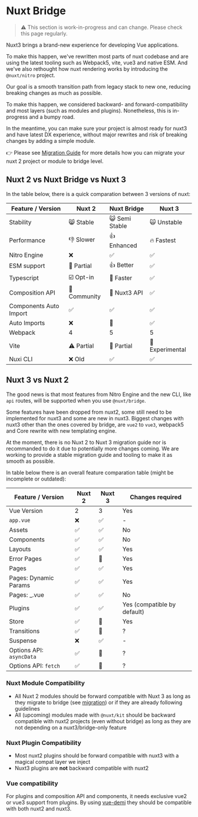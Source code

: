 # Nuxt Bridge

> ⚠️ This section is work-in-progress and can change. Please check this page regularly.

Nuxt3 brings a brand-new experience for developing Vue applications.

To make this happen, we've rewritten most parts of nuxt codebase and are using the latest tooling such as Webpack5, vite, vue3 and native ESM.
And we've also rethought how nuxt rendering works by introducing the `@nuxt/nitro` project.

Our goal is a smooth transition path from legacy stack to new one, reducing breaking changes as much as possible.

To make this happen, we considered backward- and forward-compatibility and most layers (such as modules and plugins). Nonetheless, this is in-progress and a bumpy road.

In the meantime, you can make sure your project is almost ready for nuxt3 and have latest DX experience, without major rewrites and risk of breaking changes by adding a simple module.

👉 Please see [Migration Guide](./migration) for more details how you can migrate your nuxt 2 project or module to bridge level.

## Nuxt 2 vs Nuxt Bridge vs Nuxt 3

In the table below, there is a quick comparation between 3 versions of nuxt:

Feature / Version      | Nuxt 2          | Nuxt Bridge      | Nuxt 3
-----------------------|-----------------|------------------|---------
Stability              | 😸 Stable      | 😺 Semi Stable   | 🙀 Unstable
Performance            | 👎 Slower      | 👍  Enhanced     | 🔥 Fastest
Nitro Engine           | ❌             | ✅               | ✅
ESM support            | 🌙 Partial     | 👍 Better        | ✅
Typescript             | ☑️ Opt-in      | 🚧 Faster        | ✅
Composition API        | 📖 Community   | 🚧 Nuxt3 API     | ✅
Components Auto Import | ✅             | ✅               | ✅
Auto Imports           | ❌             | 🚧               | ✅
Webpack                | 4              | 5                 | 5
Vite                   | ⚠️ Partial     | 🚧 Partial       | 🚧 Experimental
Nuxi CLI               | ❌ Old         | ✅               | ✅

## Nuxt 3 vs Nuxt 2

The good news is that most features from Nitro Engine and the new CLI, like `api` routes, will be supported when you use `@nuxt/bridge`.

Some features have been dropped from nuxt2, some still need to be implemented for nuxt3 and some are new in nuxt3.
Biggest changes with nuxt3 other than the ones covered by bridge, are `vue2` to `vue3`, webpack5 and Core rewrite with new templating engine.

At the moment, there is no Nuxt 2 to Nuxt 3 migration guide nor is recommanded to do it due to potentially more changes coming.
We are working to provide a stable migration guide and tooling to make it as smooth as possible.

In table below there is an overall feature comparation table (might be incomplete or outdated):


Feature / Version         | Nuxt 2  | Nuxt 3   | Changes required
--------------------------|---------|----------|------------------
Vue Version               | 2       | 3         | Yes
`app.vue`                 | ❌      | ✅      | -
Assets                    | ✅      | ✅      | No
Components                | ✅      | ✅      | No
Layouts                   | ✅      | ✅      | Yes
Error Pages               | ✅      | 🚧      | Yes
Pages                     | ✅      | ✅      | Yes
Pages: Dynamic Params     | ✅      | ✅      | Yes
Pages: _.vue              | ✅      | ✅      | No
Plugins                   | ✅      | ✅      | Yes (compatible by default)
Store                     | ✅      | 🚧      | Yes
Transitions               | ✅      | 🚧      | ?
Suspense                  | ❌      | ✅      | -
Options API: `asyncData`  | ✅      | 🚧      | ?
Options API: `fetch`      | ✅      | 🚧      | ?


### Nuxt Module Compatibility

- All Nuxt 2 modules should be forward compatible with Nuxt 3 as long as they migrate to bridge (see [migration](./migration)) or if they are already following guidelines
- All (upcoming) modules made with `@nuxt/kit` should be backward compatible with nuxt2  projects (even without bridge) as long as they are not depending on a nuxt3/bridge-only feature

### Nuxt Plugin Compatibility

- Most nuxt2 plugins should be forward compatible with nuxt3 with a magical compat layer we inject
- Nuxt3 plugins are **not** backward compatible with nuxt2

### Vue compatibility

For plugins and composition API and components, it needs exclusive vue2 or vue3 support from plugins.
By using [vue-demi](https://github.com/vueuse/vue-demi) they should be compatible with both nuxt2 and nuxt3.
